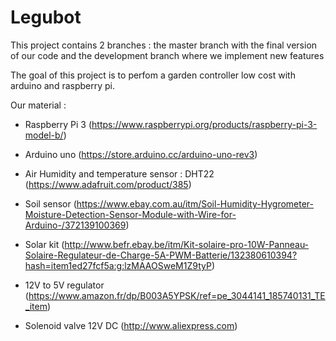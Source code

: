 # Legubot

This project contains 2 branches : the master branch with the final version of our code and the development branch where we implement new features

The goal of this project is to perfom a garden controller low cost with arduino and raspberry pi.

Our material :

- Raspberry Pi 3 (https://www.raspberrypi.org/products/raspberry-pi-3-model-b/)
- Arduino uno (https://store.arduino.cc/arduino-uno-rev3)

- Air Humidity and temperature sensor : DHT22 (https://www.adafruit.com/product/385)
- Soil sensor (https://www.ebay.com.au/itm/Soil-Humidity-Hygrometer-Moisture-Detection-Sensor-Module-with-Wire-for-Arduino-/372139100369)

- Solar kit (http://www.befr.ebay.be/itm/Kit-solaire-pro-10W-Panneau-Solaire-Regulateur-de-Charge-5A-PWM-Batterie/132380610394?hash=item1ed27fcf5a:g:lzMAAOSweM1Z9tyP)
- 12V to 5V regulator (https://www.amazon.fr/dp/B003A5YPSK/ref=pe_3044141_185740131_TE_item)
- Solenoid valve 12V DC (http://www.aliexpress.com)
